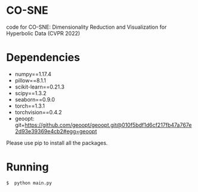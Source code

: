 # CO-SNE
code for CO-SNE: Dimensionality Reduction and Visualization for Hyperbolic Data (CVPR 2022)

# Dependencies

* numpy==1.17.4
* pillow==8.1.1
* scikit-learn==0.21.3
* scipy==1.3.2
* seaborn==0.9.0
* torch==1.3.1
* torchvision==0.4.2
* geoopt: git+https://github.com/geoopt/geoopt.git@010f5bdf1d6cf217fb47a767e2d93e39369e4cb2#egg=geoopt

Please use pip to install all the packages.

# Running

```bash
$  python main.py
```

